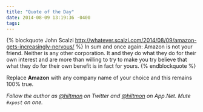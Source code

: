 ```yaml
---
title: "Quote of the Day"
date: 2014-08-09 13:19:36 -0400
tags: 
---
```


{% blockquote John Scalzi http://whatever.scalzi.com/2014/08/09/amazon-gets-increasingly-nervous/ %}
In sum and once again: Amazon is not your friend. Neither is any other corporation. It and they do what they do for their own interest and are more than willing to try to make you try believe that what they do for their own benefit is in fact for yours.
{% endblockquote %}

Replace **Amazon** with any company name of your choice and this remains 100% true.

*Follow the author as [@hiltmon](https://twitter.com/hiltmon) on Twitter and [@hiltmon](http://alpha.app.net/hiltmon) on App.Net. Mute `#xpost` on one.*
